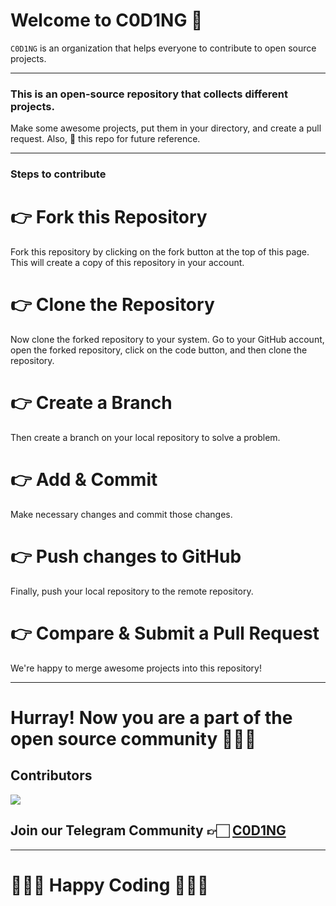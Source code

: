 # Welcome to C0D1NG 🥳

`C0D1NG` is an organization that helps everyone to contribute to open source projects.

---

### This is an open-source repository that collects different projects.

Make some awesome projects, put them in your directory, and create a pull request. Also, 🌟 this repo for future reference.

---

### Steps to contribute

# 👉 Fork this Repository

Fork this repository by clicking on the fork button at the top of this page. This will create a copy of this repository in your account.

# 👉 Clone the Repository

Now clone the forked repository to your system. Go to your GitHub account, open the forked repository, click on the code button, and then clone the repository.

# 👉 Create a Branch

Then create a branch on your local repository to solve a problem.

# 👉 Add & Commit

Make necessary changes and commit those changes.

# 👉 Push changes to GitHub

Finally, push your local repository to the remote repository.

# 👉 Compare & Submit a Pull Request

We're happy to merge awesome projects into this repository!

---

# Hurray! Now you are a part of the open source community 🚀🚀🚀

## Contributors

<a href="https://github.com/C0D1NG/Flutter/graphs/contributors">
  <img src="https://contrib.rocks/image?repo=C0D1NG/Flutter" />
</a>

## Join our Telegram Community 👉🏻 [C0D1NG](https://t.me/C0D1NG)

---

# 👨🏻‍💻 **Happy Coding** 👩🏻‍💻
